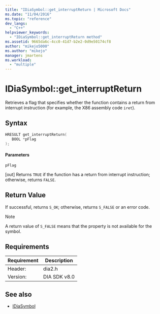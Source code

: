 ```yaml
---
title: "IDiaSymbol::get_interruptReturn | Microsoft Docs"
ms.date: "11/04/2016"
ms.topic: "reference"
dev_langs:
  - "C++"
helpviewer_keywords:
  - "IDiaSymbol::get_interruptReturn method"
ms.assetid: 9665da6c-4cc0-41d7-b2e2-0d9e50174cf8
author: "mikejo5000"
ms.author: "mikejo"
manager: jmartens
ms.workload:
  - "multiple"
---
```

# IDiaSymbol::get_interruptReturn
Retrieves a flag that specifies whether the function contains a return from interrupt instruction (for example, the X86 assembly code `iret`).

## Syntax

```C++
HRESULT get_interruptReturn(
   BOOL *pFlag
);
```

#### Parameters
 `pFlag`

[out] Returns `TRUE` if the function has a return from interrupt instruction; otherwise, returns `FALSE`.

## Return Value
 If successful, returns `S_OK`; otherwise, returns `S_FALSE` or an error code.

> [!NOTE]
> A return value of `S_FALSE` means that the property is not available for the symbol.

## Requirements

|Requirement|Description|
|-----------------|-----------------|
|Header:|dia2.h|
|Version:|DIA SDK v8.0|

## See also
- [IDiaSymbol](../../debugger/debug-interface-access/idiasymbol.md)
